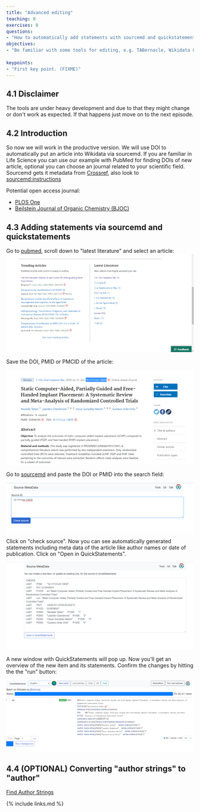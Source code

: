 ```yaml
---
title: "Advanced editing"
teaching: 0
exercises: 0
questions:
- "How to automatically add statements with sourcemd and quickstatements?"
objectives:
- "Be familiar with some tools for editing, e.g. TABernacle, Wikidata Games, QuickStatements, Source MetaData or Author Disambiguator/Author resolver."

keypoints:
- "First key point. (FIXME)"
---
```

## 4.1 Disclaimer
The tools are under heavy development and due to that they might change or don't work as expected. If that happens just move on to the next episode.

## 4.2 Introduction

So now we will work in the productive version. We will use DOI to automatically put an article into Wikidata via sourcemd. If you are familiar in Life Science you can use our example with PubMed for finding DOIs of new article, optional you can choose an journal related to your scientific field.
Sourcemd gets it metadata from [Crossref](https://de.wikipedia.org/wiki/Crossref), also look to [sourcemd:instructions](https://www.wikidata.org/wiki/Wikidata:SourceMD/instructions)

Potential open access journal:
- [PLOS One](https://plos.org/)
- [Beilstein Journal of Organic Chemistry (BJOC)](https://www.beilstein-journals.org/bjoc/articles/16/138)

## 4.3 Adding statements via sourcemd and quickstatements

Go to [pubmed](https://pubmed.ncbi.nlm.nih.gov/), scroll down to "latest literature" and select an article: 
![latest_articles](../fig/episode_04_screenshot_01_latest_articles.png)


Save the DOI, PMID or PMCID of the article:

![choose_doi](../fig/episode_04_screenshot_02_choose_doi.png)

Go to [sourcemd](https://sourcemd.toolforge.org/orcidator_old.php) and paste the DOI or PMID into the search field:

![paste_into_sourcemd](../fig/episode_04_screenshot_03_paste_into_sourcemd.png)

Click on "check source". Now you can see automatically generated statements including meta data of the article like author names or date of publication. Click on "Open in QuickStatements".

![open quickstatements](../fig/episode_04_screenshot_04_open_quickstatements.png)

A new window with QuickStatements will pop up. Now you'll get an overview of the new item and its statements. Confirm the changes by hitting the the "run" button:

![run_editing](../fig/episode_04_screenshot_05_run_editing.png)

## 4.4 (OPTIONAL) Converting "author strings" to "author"

[Find Author Strings](https://github.com/foerstner-lab/Publication_list/blob/master/Query_Strings_for_Wikidata.md)



{% include links.md %}
